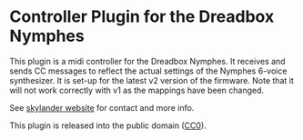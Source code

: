 
# Controller Plugin for the Dreadbox Nymphes

This plugin is a midi controller for the Dreadbox Nymphes. It receives and sends CC messages to reflect the actual settings of the Nymphes 6-voice synthesizer.
It is set-up for the latest v2 version of the firmware. Note that it will not work correctly with v1 as the mappings have been changed.

See [skylander website](https://skylander.ch) for contact and more info.

This plugin is released into the public domain ([CC0](https://creativecommons.org/publicdomain/zero/1.0/)).